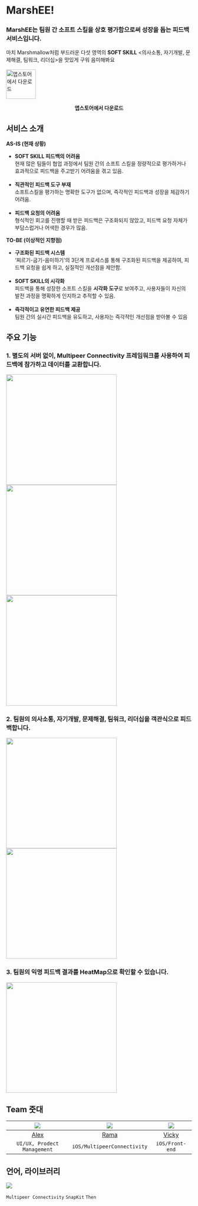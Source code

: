 # MarshEE!
### MarshEE는 팀원 간 **소프트 스킬**을 상호 평가함으로써 성장을 돕는 **피드백 서비스**입니다.
마치 Marshmallow처럼 부드러운 다섯 영역의 **SOFT SKILL** <의사소통, 자기개발, 문제해결, 팀워크, 리더십>을 맛있게 구워 음미해봐요  
<br>
<a href="https://apps.apple.com/kr/app/marshee/id6738468804">
  <img src="https://github.com/user-attachments/assets/ee9e9205-3443-490a-acd8-96836ade55b0" alt="앱스토어에서 다운로드" width="80">
</a>
<p style="text-align: center;"><b>앱스토어에서 다운로드</b></p>

## 서비스 소개
**AS-IS (현재 상황)**

- **SOFT SKILL 피드백의 어려움** <br>
  현재 많은 팀들이 협업 과정에서 팀원 간의 소프트 스킬을 정량적으로 평가하거나 효과적으로 피드백을 주고받기 어려움을 겪고 있음. <br>
  <br>
- **직관적인 피드백 도구 부재**<br>
  소프트스킬을 평가하는 명확한 도구가 없으며, 즉각적인 피드백과 성장을 체감하기 어려움.<br>
  <br>
- **피드백 요청의 어려움**<br>
  형식적인 회고를 진행할 때 받은 피드백은 구조화되지 않았고, 피드백 요청 자체가 부담스럽거나 어색한 경우가 많음.

**TO-BE (이상적인 지향점)**

- **구조화된 피드백 시스템**  <br>
‘찌르기-굽기-음미하기’의 3단계 프로세스를 통해 구조화된 피드백을 제공하여, 피드백 요청을 쉽게 하고, 실질적인 개선점을 제안함.  <br>
  <br>
- **SOFT SKILL의 시각화** <br>
피드백을 통해 성장한 소프트 스킬을 **시각화 도구**로 보여주고, 사용자들이 자신의 발전 과정을 명확하게 인지하고 추적할 수 있음.  <br>
  <br>
- **즉각적이고 유연한 피드백 제공**  <br>
팀원 간의 실시간 피드백을 유도하고, 사용자는 즉각적인 개선점을 받아볼 수 있음  <br>

## 주요 기능
### 1. 별도의 서버 없이, Multipeer Connectivity 프레임워크를 사용하여 피드백에 참가하고 데이터를 교환합니다.
<img src="https://github.com/user-attachments/assets/7123f908-e8a8-47ac-b358-79d66d9a6299" width="300" />
<img src="https://github.com/user-attachments/assets/7eaedb9e-7e5e-4a5e-ba67-5cabf3f26a38" width="300" />
<img src="https://github.com/user-attachments/assets/9fcb3eed-a260-41a2-8066-da03a1d2aa9a" width="300" />

### 2. 팀원의 의사소통, 자기개발, 문제해결, 팀워크, 리더십을 객관식으로 피드백합니다.
<img src="https://github.com/user-attachments/assets/fd09d29c-c599-4e3e-b53a-1dda8d407774" width="300" />
<img src="https://github.com/user-attachments/assets/0a5c38b2-b72e-4d97-983d-959ca0947a14" width="300" />

### 3. 팀원의 익명 피드백 결과를 HeatMap으로 확인할 수 있습니다.
<img src="https://github.com/user-attachments/assets/a04c951a-b53a-4111-9bdc-e630f9dc870f" width="300" />

## Team 줏대
|<img src="https://github.com/user-attachments/assets/15854a34-92e7-4319-aa0a-71c0cb447f44"/>|<img src="https://github.com/user-attachments/assets/f8ba30df-2ef2-41ff-9b6f-6f4698b849fb4" />|<img src="https://github.com/user-attachments/assets/9486c6b4-4ca5-4c56-977a-a85bbc1494a6">|
|:---------:|:---------:|:---------:|
|[Alex](https://github.com/spark-o-petit)|[Rama](https://github.com/Chandrarla)|[Vicky](https://github.com/bean-i)|
| `UI/UX, Prodect Management` | `iOS/MultipeerConnectivity` | `iOS/Front-end` | </br>![Image](https://github.com/user-attachments/assets/1ab31609-5ea5-4a23-a612-0bd9fa0f8be0)

## 언어, 라이브러리
<img src="https://img.shields.io/badge/Swift-F05138?style=flat-square&logo=Swift&logoColor=white"/></p>
`Multipeer Connectivity`
`SnapKit`
`Then`
  
